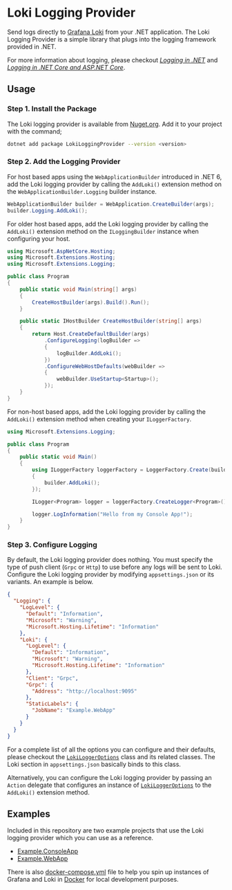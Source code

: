 # Loki Logging Provider

Send logs directly to [Grafana Loki](https://grafana.com/loki) from your .NET application. The Loki Logging Provider is a simple library that plugs into the logging framework provided in .NET.

For more information about logging, please checkout [_Logging in .NET_](https://docs.microsoft.com/dotnet/core/extensions/logging) and [_Logging in .NET Core and ASP.NET Core_](https://docs.microsoft.com/aspnet/core/fundamentals/logging).

## Usage

### Step 1. Install the Package

The Loki logging provider is available from [Nuget.org](https://www.nuget.org/packages/LokiLoggingProvider). Add it to your project with the command;

```sh
dotnet add package LokiLoggingProvider --version <version>
```

### Step 2. Add the Logging Provider

For host based apps using the `WebApplicationBuilder` introduced in .NET 6, add the Loki logging provider by calling the `AddLoki()` extension method on the `WebApplicationBuilder.Logging` builder instance.

```C#
WebApplicationBuilder builder = WebApplication.CreateBuilder(args);
builder.Logging.AddLoki();
```

For older host based apps, add the Loki logging provider by calling the `AddLoki()` extension method on the `ILoggingBuilder` instance when configuring your host.

```C#
using Microsoft.AspNetCore.Hosting;
using Microsoft.Extensions.Hosting;
using Microsoft.Extensions.Logging;

public class Program
{
    public static void Main(string[] args)
    {
        CreateHostBuilder(args).Build().Run();
    }

    public static IHostBuilder CreateHostBuilder(string[] args)
    {
        return Host.CreateDefaultBuilder(args)
            .ConfigureLogging(logBuilder =>
            {
                logBuilder.AddLoki();
            })
            .ConfigureWebHostDefaults(webBuilder =>
            {
                webBuilder.UseStartup<Startup>();
            });
    }
}
```

For non-host based apps, add the Loki logging provider by calling the `AddLoki()` extension method when creating your `ILoggerFactory`.

```C#
using Microsoft.Extensions.Logging;

public class Program
{
    public static void Main()
    {
        using ILoggerFactory loggerFactory = LoggerFactory.Create(builder =>
        {
            builder.AddLoki();
        });

        ILogger<Program> logger = loggerFactory.CreateLogger<Program>();

        logger.LogInformation("Hello from my Console App!");
    }
}
```

### Step 3. Configure Logging

By default, the Loki logging provider does nothing. You must specify the type of push client (`Grpc` or `Http`) to use before any logs will be sent to Loki. Configure the Loki logging provider by modifying `appsettings.json` or its variants. An example is below.

```json
{
  "Logging": {
    "LogLevel": {
      "Default": "Information",
      "Microsoft": "Warning",
      "Microsoft.Hosting.Lifetime": "Information"
    },
    "Loki": {
      "LogLevel": {
        "Default": "Information",
        "Microsoft": "Warning",
        "Microsoft.Hosting.Lifetime": "Information"
      },
      "Client": "Grpc",
      "Grpc": {
        "Address": "http://localhost:9095"
      },
      "StaticLabels": {
        "JobName": "Example.WebApp"
      }
    }
  }
}
```

For a complete list of all the options you can configure and their defaults, please checkout the [`LokiLoggerOptions`](./Sources/LokiLoggingProvider/Options/LokiLoggerOptions.cs) class and its related classes. The Loki section in `appsettings.json` basically binds to this class.

Alternatively, you can configure the Loki logging provider by passing an `Action` delegate that configures an instance of [`LokiLoggerOptions`](./Sources/LokiLoggingProvider/Options/LokiLoggerOptions.cs) to the `AddLoki()` extension method.

## Examples

Included in this repository are two example projects that use the Loki logging provider which you can use as a reference.

- [Example.ConsoleApp](./Sources/Example.ConsoleApp)
- [Example.WebApp](./Sources/Example.WebApp)

There is also [docker-compose.yml](./docker-compose.yml) file to help you spin up instances of Grafana and Loki in [Docker](https://www.docker.com) for local development purposes.
